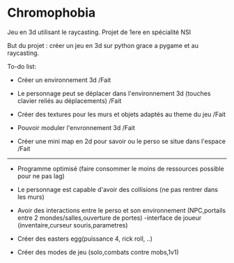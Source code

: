 # Chromophobia
Jeu en 3d utilisant le raycasting. Projet de 1ere en spécialité NSI

But du projet : créer un jeu en 3d sur python grace a pygame et au raycasting.

To-do list:
- Créer un environnement 3d /Fait

- Le personnage peut se déplacer dans l'environnement 3d (touches clavier reliés au déplacements) /Fait

- Créer des textures pour les murs et objets adaptés au theme du jeu /Fait

- Pouvoir moduler l'envronnement 3d /Fait

- Créer une mini map en 2d pour savoir ou le perso se situe dans l'espace /Fait

------------------------------------------------

- Programme optimisé (faire consommer le moins de ressources possible pour ne pas lag)

- Le personnage est capable d'avoir des collisions (ne pas rentrer dans les murs)

- Avoir des interactions entre le perso et son environnement (NPC,portails entre 2 mondes/salles,ouverture de portes) -interface de joueur (inventaire,curseur 
souris,parametres)

- Créer des easters egg(puissance 4, rick roll, ..)

- Créer des modes de jeu (solo,combats contre mobs,1v1)
